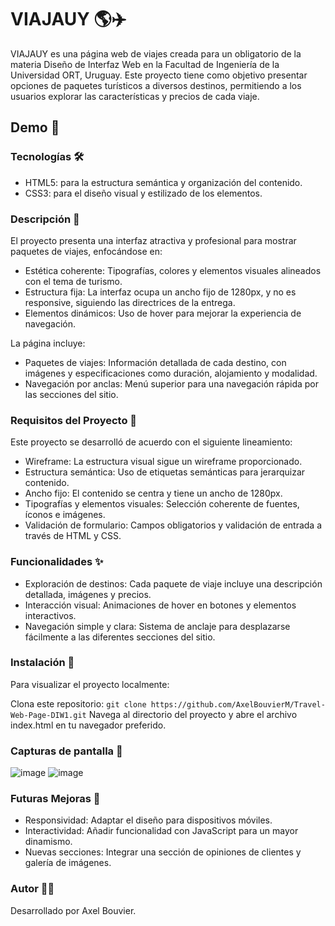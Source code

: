 # VIAJAUY 🌎✈️

VIAJAUY es una página web de viajes creada para un obligatorio de la materia Diseño de Interfaz Web en la Facultad de Ingeniería de la Universidad ORT, Uruguay. Este proyecto tiene como objetivo presentar opciones de paquetes turísticos a diversos destinos, permitiendo a los usuarios explorar las características y precios de cada viaje.

## Demo 📸

### Tecnologías 🛠️
- HTML5: para la estructura semántica y organización del contenido.
- CSS3: para el diseño visual y estilizado de los elementos.

### Descripción 📖

El proyecto presenta una interfaz atractiva y profesional para mostrar paquetes de viajes, enfocándose en:

- Estética coherente: Tipografías, colores y elementos visuales alineados con el tema de turismo.
- Estructura fija: La interfaz ocupa un ancho fijo de 1280px, y no es responsive, siguiendo las directrices de la entrega.
- Elementos dinámicos: Uso de hover para mejorar la experiencia de navegación.

La página incluye:
- Paquetes de viajes: Información detallada de cada destino, con imágenes y especificaciones como duración, alojamiento y modalidad.
- Navegación por anclas: Menú superior para una navegación rápida por las secciones del sitio.

### Requisitos del Proyecto 📝

Este proyecto se desarrolló de acuerdo con el siguiente lineamiento:

- Wireframe: La estructura visual sigue un wireframe proporcionado.
- Estructura semántica: Uso de etiquetas semánticas para jerarquizar contenido.
- Ancho fijo: El contenido se centra y tiene un ancho de 1280px.
- Tipografías y elementos visuales: Selección coherente de fuentes, íconos e imágenes.
- Validación de formulario: Campos obligatorios y validación de entrada a través de HTML y CSS.

### Funcionalidades ✨
- Exploración de destinos: Cada paquete de viaje incluye una descripción detallada, imágenes y precios.
- Interacción visual: Animaciones de hover en botones y elementos interactivos.
- Navegación simple y clara: Sistema de anclaje para desplazarse fácilmente a las diferentes secciones del sitio.

### Instalación 🚀

Para visualizar el proyecto localmente:

Clona este repositorio:
```git clone https://github.com/AxelBouvierM/Travel-Web-Page-DIW1.git```
Navega al directorio del proyecto y abre el archivo index.html en tu navegador preferido.

### Capturas de pantalla 📸
![image](https://github.com/user-attachments/assets/1f6786f4-a9cb-4ff5-8472-bca440dab552)
![image](https://github.com/user-attachments/assets/c944945a-6c20-429f-944a-12667ccb9653)


### Futuras Mejoras 🌟
- Responsividad: Adaptar el diseño para dispositivos móviles.
- Interactividad: Añadir funcionalidad con JavaScript para un mayor dinamismo.
- Nuevas secciones: Integrar una sección de opiniones de clientes y galería de imágenes.
  
### Autor 👨‍💻

Desarrollado por Axel Bouvier.
